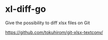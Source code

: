 # xl-diff-go
Give the possibility to diff xlsx files on Git

https://github.com/tokuhirom/git-xlsx-textconv/
